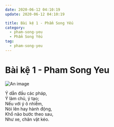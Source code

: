 ```yaml
---
date: 2020-06-12 04:10:19
update: 2020-06-12 04:10:19

title: Bài kệ 1 - Phẩm Song Yếu
category:
  - pham-song-yeu
  - Phẩm Song Yếu
tag:
  - pham-song-yeu
---
```


# Bài kệ 1 - Pham Song Yeu

![An image](/img/pham-song-yeu/pham-song-yeu-001.jpg)

Ý dẫn đầu các pháp,<br>Ý làm chủ, ý tạo;<br>Nếu với ý ô nhiễm,<br>Nói lên hay hành động,<br>Khổ não bước theo sau,<br> Như xe, chân vật kéo.<br>
